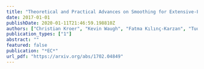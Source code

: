 ```yaml
---
title: "Theoretical and Practical Advances on Smoothing for Extensive-Form Games"
date: 2017-01-01
publishDate: 2020-01-11T21:46:59.198810Z
authors: ["Christian Kroer", "Kevin Waugh", "Fatma Kılınç-Karzan", "Tuomas Sandholm"]
publication_types: ["1"]
abstract: ""
featured: false
publication: "*EC*"
url_pdf: "https://arxiv.org/abs/1702.04849"
---
```


